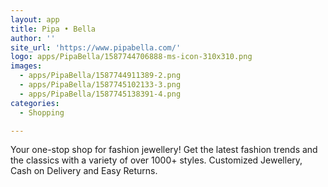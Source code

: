 ```yaml
---
layout: app
title: Pipa • Bella
author: ''
site_url: 'https://www.pipabella.com/'
logo: apps/PipaBella/1587744706888-ms-icon-310x310.png
images:
  - apps/PipaBella/1587744911389-2.png
  - apps/PipaBella/1587745102133-3.png
  - apps/PipaBella/1587745138391-4.png
categories:
  - Shopping

---
```

Your one-stop shop for fashion jewellery! Get the latest fashion trends and the classics with a variety of over 1000+ styles. Customized Jewellery, Cash on Delivery and Easy Returns.
